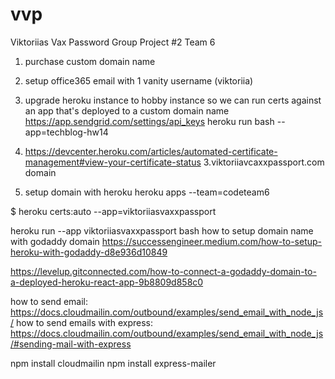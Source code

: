 # vvp

Viktoriias Vax Password Group Project #2 Team 6

1. purchase custom domain name
2. setup office365 email with 1 vanity username (viktoriia)
3. upgrade heroku instance to hobby instance so we can run certs against an app that's deployed to a custom domain name
   https://app.sendgrid.com/settings/api_keys
   heroku run bash --app=techblog-hw14

4. https://devcenter.heroku.com/articles/automated-certificate-management#view-your-certificate-status
   3.viktoriiavcaxxpassport.com domain
5. setup domain with heroku
   heroku apps --team=codeteam6

$ heroku certs:auto --app=viktoriiasvaxxpassport

heroku run --app viktoriiasvaxxpassport bash
how to setup domain name with godaddy domain
https://successengineer.medium.com/how-to-setup-heroku-with-godaddy-d8e936d10849

https://levelup.gitconnected.com/how-to-connect-a-godaddy-domain-to-a-deployed-heroku-react-app-9b8809d858c0

how to send email: https://docs.cloudmailin.com/outbound/examples/send_email_with_node_js/
how to send emails with express: https://docs.cloudmailin.com/outbound/examples/send_email_with_node_js/#sending-mail-with-express

npm install cloudmailin
npm install express-mailer
